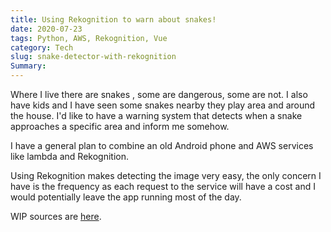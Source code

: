 ```yaml
---
title: Using Rekognition to warn about snakes!
date: 2020-07-23
tags: Python, AWS, Rekognition, Vue
category: Tech
slug: snake-detector-with-rekognition
Summary: 
---
```


Where I live there are snakes , some are dangerous, some are not. 
I also have kids and I have seen some snakes nearby they play area and around the house.
I'd like to have a warning system that detects when a snake approaches a specific area and 
inform me somehow.

I have a general plan to combine an old Android phone and AWS services like lambda and 
Rekognition. 

Using Rekognition makes detecting the image very easy, the only concern 
I have is the frequency as each request to the service will have a cost and I would
potentially leave the app running most of the day. 

WIP sources are [here](https://github.com/hugoalvarado/snek/).
